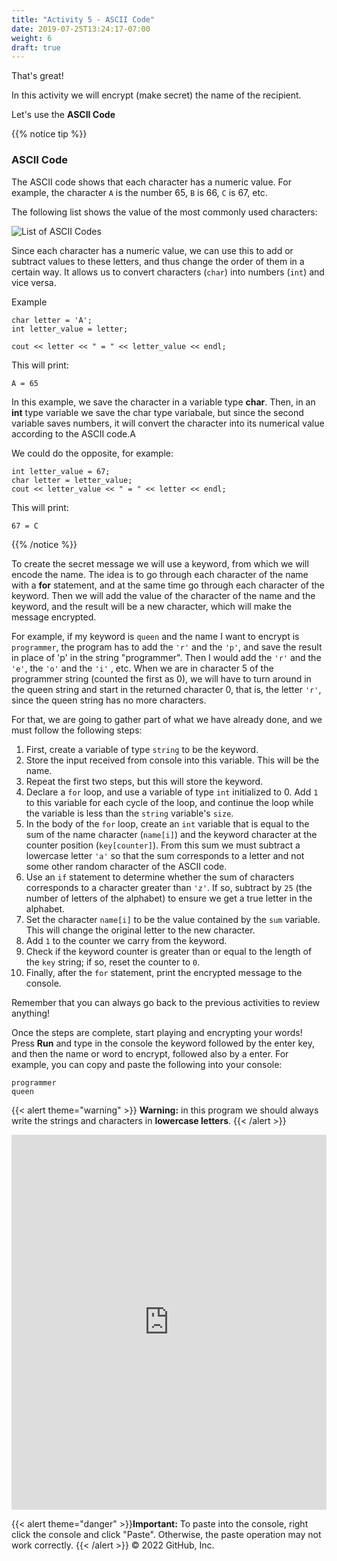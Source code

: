 ```yaml
---
title: "Activity 5 - ASCII Code"
date: 2019-07-25T13:24:17-07:00
weight: 6
draft: true
---
```


That's great!

In this activity we will encrypt (make secret) the name of the recipient.

Let's use the **ASCII Code**

{{% notice tip %}}

### ASCII Code

The ASCII code shows that each character has a numeric value. For example, the character `A` is the number 65, `B` is 66, `C` is 67, etc.

The following list shows the value of the most commonly used characters:

![List of ASCII Codes](../media/ascii-english.png)

Since each character has a numeric value, we can use this to add or subtract values to these letters, and thus change the order of them in a certain way. It allows us to convert characters (`char`) into numbers (`int`) and vice versa.

Example
```
char letter = 'A';
int letter_value = letter;

cout << letter << " = " << letter_value << endl;
```
This will print:
```
A = 65
```

In this example, we save the character in a variable type **char**. Then, in an **int** type variable we save the char type variabale, but since the second variable saves numbers, it will convert the character into its numerical value according to the ASCII code.A

We could do the opposite, for example:
```
int letter_value = 67;
char letter = letter_value;
cout << letter_value << " = " << letter << endl;
```
This will print:
```
67 = C
```
{{% /notice %}}

To create the secret message we will use a keyword, from which we will encode the name. The idea is to go through each character of the name with a **for** statement, and at the same time go through each character of the keyword. Then we will add the value of the character of the name and the keyword, and the result will be a new character, which will make the message encrypted.

For example, if my keyword is `queen` and the name I want to encrypt is `programmer`, the program has to add the `'r'` and the `'p'`, and save the result in place of 'p' in the string "programmer". Then I would add the  `'r'` and the `'e'`, the  `'o'` and the `'i'` , etc. When we are in character 5 of the programmer string (counted the first as 0), we will have to turn around in the queen string and start in the returned character 0, that is, the letter `'r'`, since the queen string has no more characters.

For that, we are going to gather part of what we have already done, and we must follow the following steps:

1. First, create a variable of type `string` to be the keyword.
2. Store the input received from console into this variable. This will be the name.
3. Repeat the first two steps, but this will store the keyword.
3. Declare a `for` loop, and use a variable of type `int` initialized to 0. Add `1` to this variable for each cycle of the loop, and continue the loop while the variable is less than the `string` variable's `size`.
4. In the body of the `for` loop, create an `int` variable that is equal to the sum of the name character (`name[i]`) and the keyword character at the counter position (`key[counter]`). From this sum we must subtract a lowercase letter `'a'` so that the sum corresponds to a letter and not some other random character of the ASCII code.
5. Use an `if` statement to determine whether the sum of characters corresponds to a character greater than `'z'`. If so, subtract by `25` (the number of letters of the alphabet) to ensure we get a true letter in the alphabet.
6. Set the character `name[i]` to be the value contained by the `sum` variable. This will change the original letter to the new character.
7. Add `1` to the counter we carry from the keyword.
8. Check if the keyword counter is greater than or equal to the length of the `key` string; if so, reset the counter to `0`.
9. Finally, after the `for` statement, print the encrypted message to the console.

Remember that you can always go back to the previous activities to review anything!

Once the steps are complete, start playing and encrypting your words! Press **Run** and type in the console the keyword followed by the enter key, and then the name or word to encrypt, followed also by a enter. For example, you can copy and paste the following into your console:
```
programmer
queen
```
{{< alert theme="warning" >}} **Warning:** in this program we should always write the strings and characters in **lowercase letters**. {{< /alert >}}

<iframe height="600px" width="100%" src="https://replit.com/@nuevofoundation/activity-5-english?lite=true#main.cpp" scrolling="no" frameborder="no" allowtransparency="true" allowfullscreen="true" sandbox="allow-forms allow-pointer-lock allow-popups allow-same-origin allow-scripts allow-modals"></iframe>

{{< alert theme="danger" >}}**Important:** To paste into the console, right click the console and click "Paste". Otherwise, the paste operation may not work correctly. {{< /alert >}}
© 2022 GitHub, Inc.

